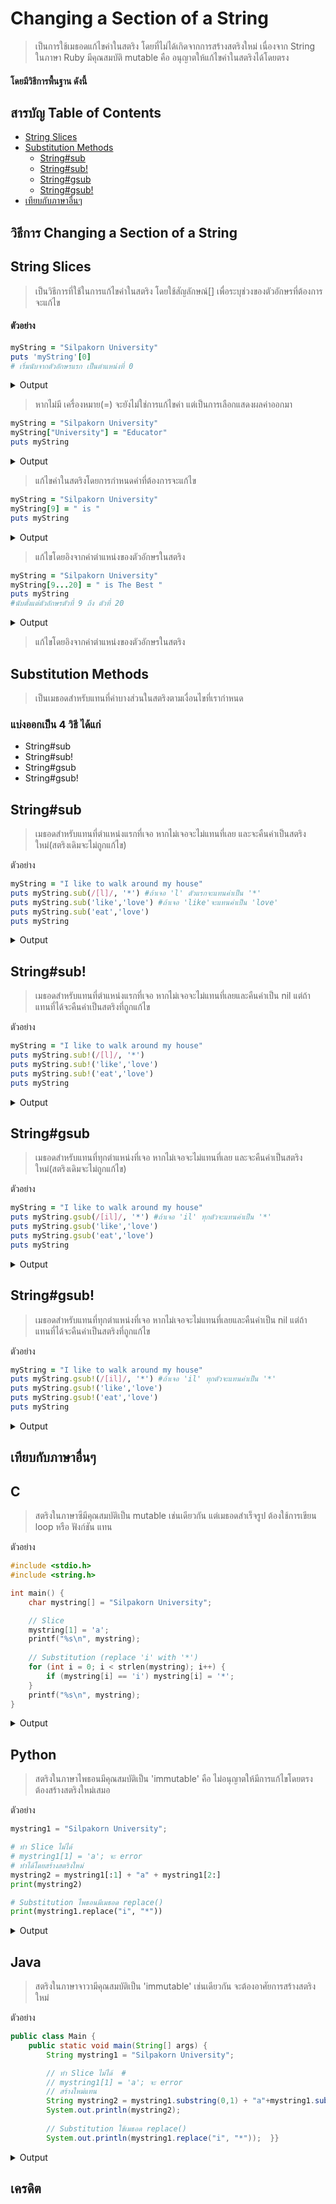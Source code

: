 ###

# Changing a Section of a String
 >  เป็นการใช้เมธอดแก้ไขค่าในสตริง โดยที่ไม่ได้เกิดจากการสร้างสตริงใหม่ เนื่องจาก String ในภาษา Ruby มีคุณสมบัติ mutable คือ อนุญาตให้แก้ไขค่าในสตริงได้โดยตรง
  #### โดยมีวิธีการพื้นฐาน ดังนี้ 
   
## สารบัญ Table of Contents

  - [String Slices](#string-slices)
  - [Substitution Methods](#substitution-methods)
    - [String#sub](#stringsub)
    - [String#sub!](#stringgsub)
    - [String#gsub](#stringgsub) 
    - [String#gsub!](#stringgsub)
 - [เทียบกับภาษาอื่นๆ](#%E0%B9%80%E0%B8%97%E0%B8%B5%E0%B8%A2%E0%B8%9A%E0%B8%81%E0%B8%B1%E0%B8%9A%E0%B8%A0%E0%B8%B2%E0%B8%A9%E0%B8%B2%E0%B8%AD%E0%B8%B7%E0%B9%88%E0%B8%99%E0%B9%86)

## วิธีการ Changing a Section of a String 
## String Slices 
   >เป็นวิธีการที่ใช้ในการแก้ไขค่าในสตริง โดยใช้สัญลักษณ์[] เพื่อระบุช่วงของตัวอักษรที่ต้องการจะแก้ไข
#### ตัวอย่าง
   ```ruby
myString = "Silpakorn University"
puts 'myString'[0] 
 # เริ่มนับจากตัวอักษรแรก เป็นตำแหน่งที่ 0
```
<details>
   <summary>Output</summary>

    > S

</details>

>  หากไม่มี เครื่องหมาย(=) จะยังไม่ใช่การแก้ไขค่า แต่เป็นการเลือกแสดงผลค่าออกมา

```ruby
myString = "Silpakorn University"
myString["University"] = "Educator"
puts myString

```
<details>
   <summary>Output</summary>

    > Silpakorn Educator

</details>
 
 > แก้ไขค่าในสตริงโดยการกำหนดคำที่ต้องการจะแก้ไข
    
   ```ruby
myString = "Silpakorn University"
myString[9] = " is " 
puts myString

```
<details>
   <summary>Output</summary>

    > Silpakorn is University

</details>
   

 >แก้ไขโดยอิงจากค่าตำแหน่งของตัวอักษรในสตริง
```ruby
myString = "Silpakorn University"
myString[9...20] = " is The Best "
puts myString
#นับตั้งแต่ตัวอักษรตัวที่ 9 ถึง ตัวที่ 20 
```
<details>
   <summary>Output</summary>
   
     > Silpakorn is The Best 

</details>

> แก้ไขโดยอิงจากค่าตำแหน่งของตัวอักษรในสตริง

## Substitution Methods
   > เป็นเมธอดสำหรับแทนที่ค่าบางส่วนในสตริงตามเงื่อนไขที่เรากำหนด
   
   ### แบ่งออกเป็น 4 วิธี ได้แก่
   - String#sub 
   - String#sub!
   - String#gsub
   - String#gsub!
## String#sub 
>เมธอดสำหรับแทนที่ตำแหน่งแรกที่เจอ หากไม่เจอจะไม่แทนที่เลย และจะคืนค่าเป็นสตริงใหม่(สตริงเดิมจะไม่ถูกแก้ไข)

ตัวอย่าง

```ruby
myString = "I like to walk around my house"
puts myString.sub(/[l]/, '*') #ถ้าเจอ 'l' ตัวแรกจะแทนค่าเป็น '*'
puts myString.sub('like','love') #ถ้าเจอ 'like'จะแทนค่าเป็น 'love'
puts myString.sub('eat','love')
puts myString
```
<details>
   <summary>Output</summary>
   
> I *ike to walk around my house
>I love to walk around my house
>I like to walk around my house     #ไม่เจอคำว่า 'eat' สตริงจึงไม่เปลี่ยนแปลง
>I like to walk around my house     #ไม่มีการเปลี่ยนแปลงสตริงเดิม

</details>


## String#sub!
>เมธอดสำหรับแทนที่ตำแหน่งแรกที่เจอ หากไม่เจอจะไม่แทนที่เลยและคืนค่าเป็น nil แต่ถ้าแทนที่ได้จะคืนค่าเป็นสตริงที่ถูกแก้ไข 

 ตัวอย่าง
 ```ruby
myString = "I like to walk around my house" 
puts myString.sub!(/[l]/, '*') 
puts myString.sub!('like','love')
puts myString.sub!('eat','love')
puts myString
```
<details>
   <summary>Output</summary>
   
>I *ike to walk around my house  
>(                                                  ) #คืนค่าเป็น nil   
>(                                                  ) #คืนค่าเป็น nil   
>I *ike to walk around my house #สตริงเดิมที่ถูกเปลี่ยนแปลง

</details>
    
      
## String#gsub
>เมธอดสำหรับแทนที่ทุกตำแหน่งที่เจอ หากไม่เจอจะไม่แทนที่เลย และจะคืนค่าเป็นสตริงใหม่(สตริงเดิมจะไม่ถูกแก้ไข)

ตัวอย่าง
 ```ruby
myString = "I like to walk around my house"
puts myString.gsub(/[il]/, '*') #ถ้าเจอ 'il' ทุกตัวจะแทนค่าเป็น '*'
puts myString.gsub('like','love')
puts myString.gsub('eat','love')
puts myString
```
<details>
   <summary>Output</summary>
   
>I **ke to wa*k around my house </br>
>I love to walk around my house </br>
>I like to walk around my house </br>
>I like to walk around my house </br>

</details>
    
## String#gsub!
>เมธอดสำหรับแทนที่ทุกตำแหน่งที่เจอ หากไม่เจอจะไม่แทนที่เลยและคืนค่าเป็น nil แต่ถ้าแทนที่ได้จะคืนค่าเป็นสตริงที่ถูกแก้ไข 

ตัวอย่าง

```ruby
myString = "I like to walk around my house"
puts myString.gsub!(/[il]/, '*') #ถ้าเจอ 'il' ทุกตัวจะแทนค่าเป็น '*'
puts myString.gsub!('like','love')
puts myString.gsub!('eat','love')
puts myString
```
<details>
   <summary>Output</summary>

>I **ke to wa*k around my house 
>(                                                  ) #คืนค่าเป็น nil   
>(                                                  ) #คืนค่าเป็น nil   
>I **ke to wa*k around my house #สตริงเดิมถูกเปลี่ยนแปลง

</details>
      

## เทียบกับภาษาอื่นๆ
## C
> สตริงในภาษาซีมีคุณสมบัติเป็น mutable เช่นเดียวกัน แต่เมธอดสำเร็จรูป ต้องใช้การเขียน loop หรือ ฟังก์ชัน แทน

ตัวอย่าง

```c
#include <stdio.h>
#include <string.h>

int main() {
    char mystring[] = "Silpakorn University";

    // Slice
    mystring[1] = 'a';
    printf("%s\n", mystring);
    
    // Substitution (replace 'i' with '*')
    for (int i = 0; i < strlen(mystring); i++) {
        if (mystring[i] == 'i') mystring[i] = '*';
    }
    printf("%s\n", mystring); 
}
```
<details>
   <summary>Output</summary>

>Salpakorn University
>Salpakorn Un* vers* ty


</details>


## Python
> สตริงในภาษาไพธอนมีคุณสมบัติเป็น 'immutable' คือ ไม่อนุญาตให้มีการแก้ไขโดยตรง ต้องสร้างสตริงใหม่เสมอ

ตัวอย่าง

```python
mystring1 = "Silpakorn University";

# ทำ Slice ไม่ได้
# mystring1[1] = 'a'; จะ error
# ทำได้โดยสร้างสตริงใหม่
mystring2 = mystring1[:1] + "a" + mystring1[2:]
print(mystring2)  

# Substitution ไพธอนมีเมธอด replace()
print(mystring1.replace("i", "*"))

```
<details>
   <summary>Output</summary>

>Salpakorn University
>S * lpakorn Un*vers*ty

</details>





## Java
>สตริงในภาษาจาวามีคุณสมบัติเป็น 'immutable' เช่นเดียวกัน จะต้องอาศัยการสร้างสตริงใหม่
>
ตัวอย่าง


```java
public class Main {
    public static void main(String[] args) {
        String mystring1 = "Silpakorn University";

        // ทำ Slice ไม่ได้  #
        // mystring1[1] = 'a'; จะ error
        // สร้างใหม่แทน
        String mystring2 = mystring1.substring(0,1) + "a"+mystring1.substring(2);
        System.out.println(mystring2); 
        
        // Substitution ใช้เมธอด replace()
        System.out.println(mystring1.replace("i", "*"));  }}
```
<details>
   <summary>Output</summary>

>Salpakorn University
>S* lpakorn Un* vers* ty

</details>




## เครดิต

